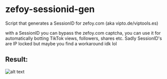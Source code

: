 # zefoy-sessionid-gen
Script that generates a SessionID for zefoy.com (aka vipto.de/viptools.es)

with a SessionID you can bypass the zefoy.com captcha, you can use it for automatically botting TikTok views, followers, shares etc. Sadly SessionID's are IP locked but maybe you find a workaround idk lol

##  Result:
![alt text](https://cdn.upload.systems/uploads/87ZYjf8A.png)
